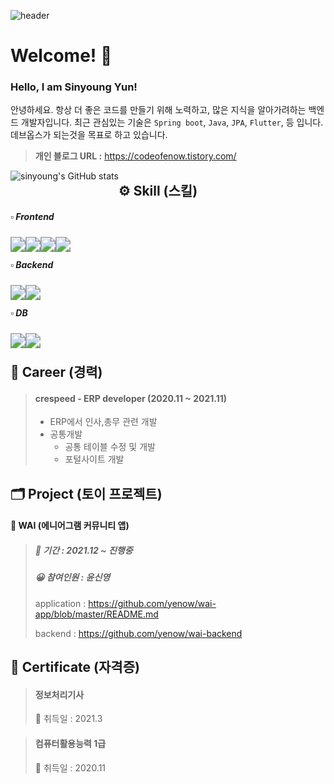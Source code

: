 ![header](https://capsule-render.vercel.app/api?type=rect&color=gradient&customColorList=1&height=300&section=header&text=sinyoung`s%20github&fontSize=40&fontColor=ffffff)





# Welcome! 👋

### Hello, I am Sinyoung Yun!

안녕하세요. 항상 더 좋은 코드를 만들기 위해 노력하고, 많은 지식을 알아가려하는 백엔드 개발자입니다. 최근 관심있는 기술은 `Spring boot`, `Java`, `JPA`, `Flutter`, 등 입니다. 데브옵스가 되는것을 목표로 하고 있습니다. 



> **개인 블로그 URL :** https://codeofenow.tistory.com/

<img src="https://github-readme-stats.vercel.app/api?username=yenow&show_icons=true&theme=radical" alt="sinyoung's GitHub stats" style="float: left;" />



## ⚙️ Skill (스킬)

#####  ▫️ Frontend

<img src="https://img.shields.io/badge/Html-E34F26?style=flat-square&logo=Html5&logoColor=white" style="zoom:150%; float: left" />&nbsp;<img src="https://img.shields.io/badge/CSS-1572B6?style=flat-square&logo=CSS3&logoColor=white" style="zoom:150%; float: left" />&nbsp;<img src="https://img.shields.io/badge/JavaScript-F7DF1E?style=flat-square&logo=JavaScript&logoColor=white" style="zoom:150%; float: left" />&nbsp;<img src="https://img.shields.io/badge/React-61DAFB?style=flat-square&logo=React&logoColor=white" style="zoom:150%; float: left" />



#####  ▫️ Backend

<img src="https://img.shields.io/badge/Java-007396?style=flat-square&logo=Java&logoColor=white" style="zoom:150%; float: left" />&nbsp;<img src="https://img.shields.io/badge/SpringBoot-6DB33F?style=flat-square&logo=SpringBoot&logoColor=white" style="zoom:150%; float: left" />



#####  ▫️ DB

<img src="https://img.shields.io/badge/Oracle-F80000?style=flat-square&logo=Oracle&logoColor=white" style="zoom:150%; float: left" />&nbsp;<img src="https://img.shields.io/badge/MySQL-4479A1?style=flat-square&logo=MySQL&logoColor=white" style="zoom:150%; float: left" />





## 🔭 Career (경력)

> #### crespeed - ERP developer (2020.11 ~ 2021.11)
>
> - ERP에서 인사,총무 관련 개발
> - 공통개발
>   - 공통 테이블 수정 및 개발
>   - 포털사이트 개발



## 🗂️ Project (토이 프로젝트)

#### 📱 WAI (에니어그램 커뮤니티 앱)

> ##### 📆 기간 : 2021.12 ~ 진행중
>
> ##### 😀 참여인원 : 윤신영
>
> application : https://github.com/yenow/wai-app/blob/master/README.md
>
> backend : https://github.com/yenow/wai-backend





## 🏅 Certificate (자격증)

> #### 정보처리기사 
>
> 📆 취득일 : 2021.3

> #### 컴퓨터활용능력 1급
>
> 📆 취득일 : 2020.11
